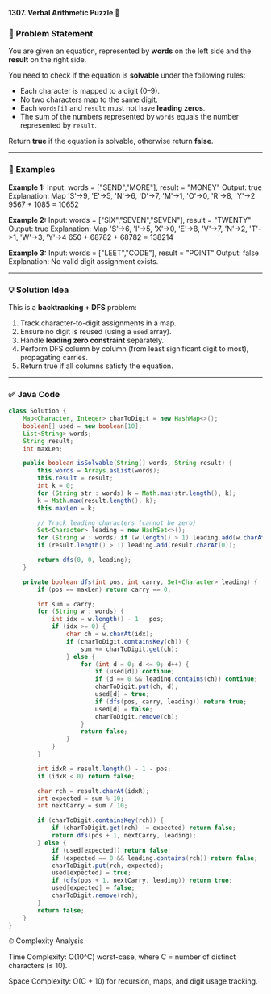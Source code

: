 <summary><b>1307. Verbal Arithmetic Puzzle 🔢</b></summary>

### 📘 Problem Statement
You are given an equation, represented by **words** on the left side and the **result** on the right side.  

You need to check if the equation is **solvable** under the following rules:

- Each character is mapped to a digit (0–9).  
- No two characters map to the same digit.  
- Each `words[i]` and `result` must not have **leading zeros**.  
- The sum of the numbers represented by `words` equals the number represented by `result`.  

Return **true** if the equation is solvable, otherwise return **false**.

---

### 🧪 Examples

**Example 1:**
Input: words = ["SEND","MORE"], result = "MONEY"
Output: true
Explanation:
Map 'S'->9, 'E'->5, 'N'->6, 'D'->7, 'M'->1, 'O'->0, 'R'->8, 'Y'->2
9567 + 1085 = 10652

**Example 2:**
Input: words = ["SIX","SEVEN","SEVEN"], result = "TWENTY"
Output: true
Explanation:
Map 'S'->6, 'I'->5, 'X'->0, 'E'->8, 'V'->7, 'N'->2, 'T'->1, 'W'->3, 'Y'->4
650 + 68782 + 68782 = 138214

**Example 3:**
Input: words = ["LEET","CODE"], result = "POINT"
Output: false
Explanation: No valid digit assignment exists.


---

### 💡 Solution Idea
This is a **backtracking + DFS** problem:
1. Track character-to-digit assignments in a map.
2. Ensure no digit is reused (using a `used` array).
3. Handle **leading zero constraint** separately.
4. Perform DFS column by column (from least significant digit to most), propagating carries.
5. Return true if all columns satisfy the equation.

---

### ✅ Java Code
```java
class Solution {
    Map<Character, Integer> charToDigit = new HashMap<>();
    boolean[] used = new boolean[10];
    List<String> words;
    String result;
    int maxLen;

    public boolean isSolvable(String[] words, String result) {
        this.words = Arrays.asList(words);
        this.result = result;
        int k = 0;
        for (String str : words) k = Math.max(str.length(), k);
        k = Math.max(result.length(), k);
        this.maxLen = k;

        // Track leading characters (cannot be zero)
        Set<Character> leading = new HashSet<>();
        for (String w : words) if (w.length() > 1) leading.add(w.charAt(0));
        if (result.length() > 1) leading.add(result.charAt(0));

        return dfs(0, 0, leading);
    }

    private boolean dfs(int pos, int carry, Set<Character> leading) {
        if (pos == maxLen) return carry == 0;

        int sum = carry;
        for (String w : words) {
            int idx = w.length() - 1 - pos;
            if (idx >= 0) {
                char ch = w.charAt(idx);
                if (charToDigit.containsKey(ch)) {
                    sum += charToDigit.get(ch);
                } else {
                    for (int d = 0; d <= 9; d++) {
                        if (used[d]) continue;
                        if (d == 0 && leading.contains(ch)) continue;
                        charToDigit.put(ch, d);
                        used[d] = true;
                        if (dfs(pos, carry, leading)) return true;
                        used[d] = false;
                        charToDigit.remove(ch);
                    }
                    return false;
                }
            }
        }

        int idxR = result.length() - 1 - pos;
        if (idxR < 0) return false;

        char rch = result.charAt(idxR);
        int expected = sum % 10;
        int nextCarry = sum / 10;

        if (charToDigit.containsKey(rch)) {
            if (charToDigit.get(rch) != expected) return false;
            return dfs(pos + 1, nextCarry, leading);
        } else {
            if (used[expected]) return false;
            if (expected == 0 && leading.contains(rch)) return false;
            charToDigit.put(rch, expected);
            used[expected] = true;
            if (dfs(pos + 1, nextCarry, leading)) return true;
            used[expected] = false;
            charToDigit.remove(rch);
        }
        return false;
    }
}
```
⏱ Complexity Analysis

Time Complexity: O(10^C) worst-case, where C = number of distinct characters (≤ 10).

Space Complexity: O(C + 10) for recursion, maps, and digit usage tracking.
